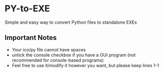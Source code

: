 # PY-to-EXE
Simple and easy way to convert Python files to standalone EXEs

## Important Notes
- Your ico/py file cannot have spaces
- untick the console checkbox if you have a GUI program (not recommended for console-based programs)
- Feel free to use it/modify it however you want, but please keep lines 1-1
